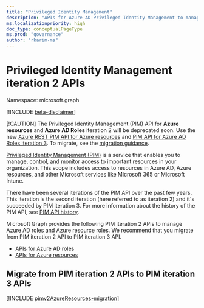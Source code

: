 ```yaml
---
title: "Privileged Identity Management"
description: "APIs for Azure AD Privileged Identity Management to manage Azure Active Directory roles and Azure resource roles."
ms.localizationpriority: high
doc_type: conceptualPageType
ms.prod: "governance"
author: "rkarim-ms"
---
```


# Privileged Identity Management iteration 2 APIs

Namespace: microsoft.graph

[!INCLUDE [beta-disclaimer](../../includes/beta-disclaimer.md)]

[!CAUTION]
The Privileged Identity Management (PIM) API for **Azure resources** and **Azure AD Roles** iteration 2 will be deprecated soon. Use the new [Azure REST PIM API for Azure resources](/rest/api/authorization/role-eligibility-schedule-requests) and [PIM API for Azure AD Roles iteration 3](privilegedidentitymanagementv3-overview.md). To migrate, see the [migration guidance](/graph/api/resources/privilegedidentitymanagement-root).

[Privileged Identity Management (PIM)](/azure/active-directory/privileged-identity-management/pim-configure) is a service that enables you to manage, control, and monitor access to important resources in your organization. This scope includes access to resources in Azure AD, Azure resources, and other Microsoft services like Microsoft 365 or Microsoft Intune.

There have been several iterations of the PIM API over the past few years. This iteration is the second iteration (here referred to as iteration 2) and it's succeeded by PIM iteration 3. For more information about the history of the PIM API, see [PIM API history](/azure/active-directory/privileged-identity-management/pim-apis#pim-api-history).

Microsoft Graph provides the following PIM iteration 2 APIs to manage Azure AD roles and Azure resource roles. We recommend that you migrate from PIM iteration 2 API to PIM iteration 3 API.

- APIs for Azure AD roles
- [APIs for Azure resources](privilegedidentitymanagement-resources.md)

## Migrate from PIM iteration 2 APIs to PIM iteration 3 APIs

[!INCLUDE [pimv2AzureResources-migration](../../includes/pimv2AzureResources-migration.md)]

<!-- uuid: 8fcb5dbc-d5aa-4681-8e31-b001d5168d79
2015-10-25 14:57:30 UTC -->
<!--
{
  "type": "#page.annotation",
  "description": "Service root",
  "keywords": "",
  "section": "documentation",
  "tocPath": "",
  "suppressions": []
}
-->
